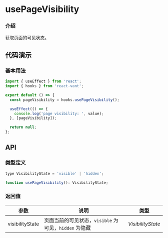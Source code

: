 # usePageVisibility

### 介绍

获取页面的可见状态。

## 代码演示

### 基本用法

```js
import { useEffect } from 'react';
import { hooks } from 'react-vant';

export default () => {
  const pageVisibility = hooks.usePageVisibility();

  useEffect(() => {
    console.log('page visibility: ', value);
  }, [pageVisibility]);

  return null;
};
```

## API

### 类型定义

```js
type VisibilityState = 'visible' | 'hidden';

function usePageVisibility(): VisibilityState;
```

### 返回值

| 参数            | 说明                                                  | 类型              |
| --------------- | ----------------------------------------------------- | ----------------- |
| visibilityState | 页面当前的可见状态，`visible` 为可见，`hidden` 为隐藏 | _VisibilityState_ |
